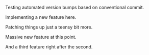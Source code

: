 Testing automated version bumps based on conventional commit.

Implementing a new feature here.

Patching things up just a teensy bit more.

Massive new feature at this point.

And a third feature right after the second. 